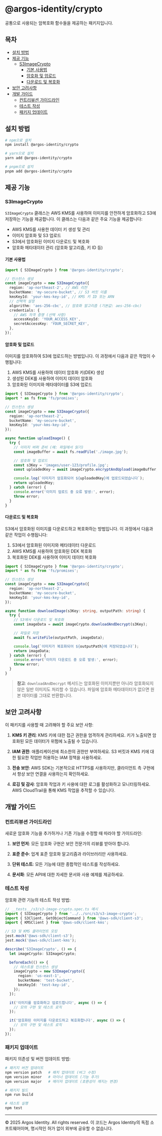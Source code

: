 # @argos-identity/crypto

공통으로 사용되는 암복호화 함수들을 제공하는 패키지입니다.

## 목차

- [설치 방법](#설치-방법)
- [제공 기능](#제공-기능)
  - [S3ImageCrypto](#s3imagecrypto)
    - [기본 사용법](#기본-사용법)
    - [암호화 및 업로드](#암호화-및-업로드)
    - [다운로드 및 복호화](#다운로드-및-복호화)
- [보안 고려사항](#보안-고려사항)
- [개발 가이드](#개발-가이드)
  - [컨트리뷰션 가이드라인](#컨트리뷰션-가이드라인)
  - [테스트 작성](#테스트-작성)
  - [패키지 업데이트](#패키지-업데이트)

## 설치 방법

```bash
# npm으로 설치
npm install @argos-identity/crypto

# yarn으로 설치
yarn add @argos-identity/crypto

# pnpm으로 설치
pnpm add @argos-identity/crypto
```

## 제공 기능

### S3ImageCrypto

`S3ImageCrypto` 클래스는 AWS KMS를 사용하여 이미지를 안전하게 암호화하고 S3에 저장하는 기능을 제공합니다. 이 클래스는 다음과 같은 주요 기능을 제공합니다:

- AWS KMS를 사용한 데이터 키 생성 및 관리
- 이미지 암호화 및 S3 업로드
- S3에서 암호화된 이미지 다운로드 및 복호화
- 암호화 메타데이터 관리 (암호화 알고리즘, 키 ID 등)

#### 기본 사용법

```typescript
import { S3ImageCrypto } from '@argos-identity/crypto';

// 인스턴스 생성
const imageCrypto = new S3ImageCrypto({
  region: 'ap-northeast-2', // AWS 리전
  bucketName: 'my-secure-bucket', // S3 버킷 이름
  kmsKeyId: 'your-kms-key-id', // KMS 키 ID 또는 ARN
  // 선택적 설정
  algorithm: 'aes-256-cbc', // 암호화 알고리즘 (기본값: aes-256-cbc)
  credentials: {
    // AWS 자격 증명 (선택 사항)
    accessKeyId: 'YOUR_ACCESS_KEY',
    secretAccessKey: 'YOUR_SECRET_KEY',
  },
});
```

#### 암호화 및 업로드

이미지를 암호화하여 S3에 업로드하는 방법입니다. 이 과정에서 다음과 같은 작업이 수행됩니다:

1. AWS KMS를 사용하여 데이터 암호화 키(DEK) 생성
2. 생성된 DEK를 사용하여 이미지 데이터 암호화
3. 암호화된 이미지와 메타데이터를 S3에 업로드

```typescript
import { S3ImageCrypto } from '@argos-identity/crypto';
import * as fs from 'fs/promises';

// 인스턴스 생성
const imageCrypto = new S3ImageCrypto({
  region: 'ap-northeast-2',
  bucketName: 'my-secure-bucket',
  kmsKeyId: 'your-kms-key-id',
});

async function uploadImage() {
  try {
    // 이미지 버퍼 준비 (예: 파일에서 읽기)
    const imageBuffer = await fs.readFile('./image.jpg');

    // 암호화 및 업로드
    const s3Key = 'images/user-123/profile.jpg';
    const uploadedKey = await imageCrypto.encryptAndUpload(imageBuffer, s3Key);

    console.log(`이미지가 암호화되어 ${uploadedKey}에 업로드되었습니다`);
    return uploadedKey;
  } catch (error) {
    console.error('이미지 업로드 중 오류 발생:', error);
    throw error;
  }
}
```

#### 다운로드 및 복호화

S3에서 암호화된 이미지를 다운로드하고 복호화하는 방법입니다. 이 과정에서 다음과 같은 작업이 수행됩니다:

1. S3에서 암호화된 이미지와 메타데이터 다운로드
2. AWS KMS를 사용하여 암호화된 DEK 복호화
3. 복호화된 DEK를 사용하여 이미지 데이터 복호화

```typescript
import { S3ImageCrypto } from '@argos-identity/crypto';
import * as fs from 'fs/promises';

// 인스턴스 생성
const imageCrypto = new S3ImageCrypto({
  region: 'ap-northeast-2',
  bucketName: 'my-secure-bucket',
  kmsKeyId: 'your-kms-key-id',
});

async function downloadImage(s3Key: string, outputPath: string) {
  try {
    // S3에서 다운로드 및 복호화
    const imageData = await imageCrypto.downloadAndDecrypt(s3Key);

    // 파일로 저장
    await fs.writeFile(outputPath, imageData);

    console.log(`이미지가 복호화되어 ${outputPath}에 저장되었습니다`);
    return imageData;
  } catch (error) {
    console.error('이미지 다운로드 중 오류 발생:', error);
    throw error;
  }
}
```

> **참고**: `downloadAndDecrypt` 메서드는 암호화된 이미지뿐만 아니라 암호화되지 않은 일반 이미지도 처리할 수 있습니다. 파일에 암호화 메타데이터가 없으면 원본 데이터를 그대로 반환합니다.

## 보안 고려사항

이 패키지를 사용할 때 고려해야 할 주요 보안 사항:

1. **KMS 키 관리**: KMS 키에 대한 접근 권한을 엄격하게 관리하세요. 키가 노출되면 암호화된 모든 데이터가 위험에 노출될 수 있습니다.

2. **IAM 권한**: 애플리케이션에 최소한의 권한만 부여하세요. S3 버킷과 KMS 키에 대한 필요한 작업만 허용하는 IAM 정책을 사용하세요.

3. **전송 보안**: AWS SDK는 기본적으로 HTTPS를 사용하지만, 클라이언트 측 구현에서 항상 보안 연결을 사용하는지 확인하세요.

4. **로깅 및 감사**: 암호화 작업과 키 사용에 대한 로그를 활성화하고 모니터링하세요. AWS CloudTrail을 통해 KMS 작업을 추적할 수 있습니다.

## 개발 가이드

### 컨트리뷰션 가이드라인

새로운 암호화 기능을 추가하거나 기존 기능을 수정할 때 따라야 할 가이드라인:

1. **보안 먼저**: 모든 암호화 구현은 보안 전문가의 리뷰를 받아야 합니다.

2. **표준 준수**: 업계 표준 암호화 알고리즘과 라이브러리만 사용하세요.

3. **단위 테스트**: 모든 기능에 대한 종합적인 테스트를 작성하세요.

4. **문서화**: 모든 API에 대한 자세한 문서와 사용 예제를 제공하세요.

### 테스트 작성

암호화 관련 기능의 테스트 작성 방법:

```typescript
// __tests__/s3/s3-image-crypto.spec.ts 예시
import { S3ImageCrypto } from '../../src/s3/s3-image-crypto';
import { S3Client, GetObjectCommand } from '@aws-sdk/client-s3';
import { KMSClient } from '@aws-sdk/client-kms';

// S3 및 KMS 클라이언트 모킹
jest.mock('@aws-sdk/client-s3');
jest.mock('@aws-sdk/client-kms');

describe('S3ImageCrypto', () => {
  let imageCrypto: S3ImageCrypto;

  beforeEach(() => {
    // 테스트용 인스턴스 생성
    imageCrypto = new S3ImageCrypto({
      region: 'us-east-1',
      bucketName: 'test-bucket',
      kmsKeyId: 'test-key-id',
    });
  });

  it('이미지를 암호화하고 업로드합니다', async () => {
    // 모의 구현 및 테스트 로직
  });

  it('암호화된 이미지를 다운로드하고 복호화합니다', async () => {
    // 모의 구현 및 테스트 로직
  });
});
```

### 패키지 업데이트

패키지 의존성 및 버전 업데이트 방법:

```bash
# 패키지 버전 업데이트
npm version patch   # 패치 업데이트 (버그 수정)
npm version minor   # 마이너 업데이트 (기능 추가)
npm version major   # 메이저 업데이트 (호환성이 깨지는 변경)

# 패키지 빌드
npm run build

# 테스트 실행
npm test
```

---

© 2025 Argos Identity. All rights reserved.
이 코드는 Argos Identity의 독점 소프트웨어이며, 명시적인 허가 없이 외부에 공유할 수 없습니다.
